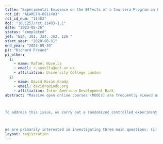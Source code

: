 ```yaml
---
title: "Experimental Evidence on the Effects of a Coursera Program on Labour Outcomes in Costa Rica"
rct_id: "AEARCTR-0011483"
rct_id_num: "11483"
doi: "10.1257/rct.11483-1.1"
date: "2023-05-26"
status: "completed"
jel: "E24, J01, J24, J62, I26 "
start_year: "2020-08-01"
end_year: "2023-09-30"
pi: "Richard Freund"
pi_other:
  1:
    - name: Rafael Novella
    - email: r.novella@ucl.ac.uk
    - affiliation: University College London
  2:
    - name: David Rosas-Shady
    - email: davidro@iadb.org
    - affiliation: Inter American Development Bank
abstract: "Massive open online courses (MOOCs) are frequently viewed as a tool for democratizing education and job training. However, their effectiveness is largely untested. The existing evidence of the value of online courses is generally based on observational data where the selection of unobservable characteristics is a major concern (see e.g., Castaño-Muñoz and Rodrigues, 2021; Hadavand, 2018).

To address this issue, we carry out a randomized controlled experiment in Costa Rica in which the treatment group received cost-free access to Coursera MOOCs and certificates. Additionally, treated individuals were assigned to one of two behavioural intervention arms, where they either received light-touch reminders, or personalised reminders. 

We are primarily interested in investigating three main questions: (i) What is the profile of the individuals who complete a course?; (ii) Is a more comprehensive, personalized reminder more effective in increasing course completion than a standardized email reminder?; and (iii) What are the labour market effects of completing a Coursera MOOC? To better understand the third question, we also analyse the heterogeneity of the treatment effects and study the impact of treatment on educational outcomes. "
layout: registration
---
```


